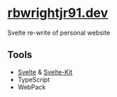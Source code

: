 # [rbwrightjr91.dev](https://rbwrightjr91.dev)

Svelte re-write of personal website

## Tools

- [Svelte](https://svelte.dev) & [Svelte-Kit](https://kit.svelte.dev/)
- TypeScript
- WebPack
